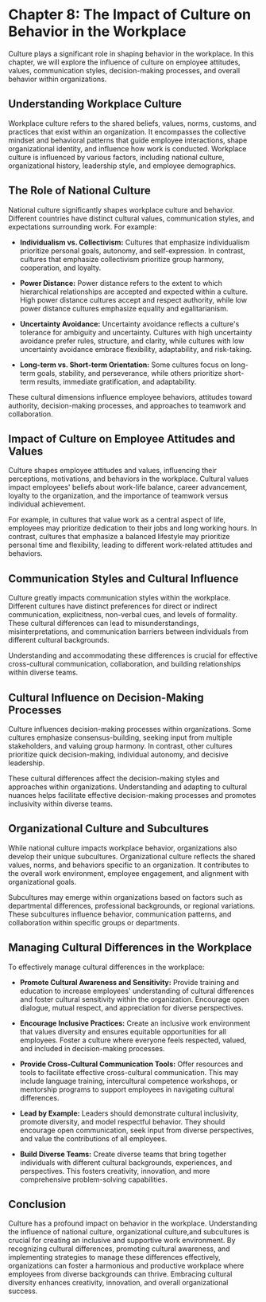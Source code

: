 Chapter 8: The Impact of Culture on Behavior in the Workplace
=============================================================

Culture plays a significant role in shaping behavior in the workplace. In this chapter, we will explore the influence of culture on employee attitudes, values, communication styles, decision-making processes, and overall behavior within organizations.

**Understanding Workplace Culture**
-----------------------------------

Workplace culture refers to the shared beliefs, values, norms, customs, and practices that exist within an organization. It encompasses the collective mindset and behavioral patterns that guide employee interactions, shape organizational identity, and influence how work is conducted. Workplace culture is influenced by various factors, including national culture, organizational history, leadership style, and employee demographics.

**The Role of National Culture**
--------------------------------

National culture significantly shapes workplace culture and behavior. Different countries have distinct cultural values, communication styles, and expectations surrounding work. For example:

* **Individualism vs. Collectivism:** Cultures that emphasize individualism prioritize personal goals, autonomy, and self-expression. In contrast, cultures that emphasize collectivism prioritize group harmony, cooperation, and loyalty.

* **Power Distance:** Power distance refers to the extent to which hierarchical relationships are accepted and expected within a culture. High power distance cultures accept and respect authority, while low power distance cultures emphasize equality and egalitarianism.

* **Uncertainty Avoidance:** Uncertainty avoidance reflects a culture's tolerance for ambiguity and uncertainty. Cultures with high uncertainty avoidance prefer rules, structure, and clarity, while cultures with low uncertainty avoidance embrace flexibility, adaptability, and risk-taking.

* **Long-term vs. Short-term Orientation:** Some cultures focus on long-term goals, stability, and perseverance, while others prioritize short-term results, immediate gratification, and adaptability.

These cultural dimensions influence employee behaviors, attitudes toward authority, decision-making processes, and approaches to teamwork and collaboration.

**Impact of Culture on Employee Attitudes and Values**
------------------------------------------------------

Culture shapes employee attitudes and values, influencing their perceptions, motivations, and behaviors in the workplace. Cultural values impact employees' beliefs about work-life balance, career advancement, loyalty to the organization, and the importance of teamwork versus individual achievement.

For example, in cultures that value work as a central aspect of life, employees may prioritize dedication to their jobs and long working hours. In contrast, cultures that emphasize a balanced lifestyle may prioritize personal time and flexibility, leading to different work-related attitudes and behaviors.

**Communication Styles and Cultural Influence**
-----------------------------------------------

Culture greatly impacts communication styles within the workplace. Different cultures have distinct preferences for direct or indirect communication, explicitness, non-verbal cues, and levels of formality. These cultural differences can lead to misunderstandings, misinterpretations, and communication barriers between individuals from different cultural backgrounds.

Understanding and accommodating these differences is crucial for effective cross-cultural communication, collaboration, and building relationships within diverse teams.

**Cultural Influence on Decision-Making Processes**
---------------------------------------------------

Culture influences decision-making processes within organizations. Some cultures emphasize consensus-building, seeking input from multiple stakeholders, and valuing group harmony. In contrast, other cultures prioritize quick decision-making, individual autonomy, and decisive leadership.

These cultural differences affect the decision-making styles and approaches within organizations. Understanding and adapting to cultural nuances helps facilitate effective decision-making processes and promotes inclusivity within diverse teams.

**Organizational Culture and Subcultures**
------------------------------------------

While national culture impacts workplace behavior, organizations also develop their unique subcultures. Organizational culture reflects the shared values, norms, and behaviors specific to an organization. It contributes to the overall work environment, employee engagement, and alignment with organizational goals.

Subcultures may emerge within organizations based on factors such as departmental differences, professional backgrounds, or regional variations. These subcultures influence behavior, communication patterns, and collaboration within specific groups or departments.

**Managing Cultural Differences in the Workplace**
--------------------------------------------------

To effectively manage cultural differences in the workplace:

* **Promote Cultural Awareness and Sensitivity:** Provide training and education to increase employees' understanding of cultural differences and foster cultural sensitivity within the organization. Encourage open dialogue, mutual respect, and appreciation for diverse perspectives.

* **Encourage Inclusive Practices:** Create an inclusive work environment that values diversity and ensures equitable opportunities for all employees. Foster a culture where everyone feels respected, valued, and included in decision-making processes.

* **Provide Cross-Cultural Communication Tools:** Offer resources and tools to facilitate effective cross-cultural communication. This may include language training, intercultural competence workshops, or mentorship programs to support employees in navigating cultural differences.

* **Lead by Example:** Leaders should demonstrate cultural inclusivity, promote diversity, and model respectful behavior. They should encourage open communication, seek input from diverse perspectives, and value the contributions of all employees.

* **Build Diverse Teams:** Create diverse teams that bring together individuals with different cultural backgrounds, experiences, and perspectives. This fosters creativity, innovation, and more comprehensive problem-solving capabilities.

**Conclusion**
--------------

Culture has a profound impact on behavior in the workplace. Understanding the influence of national culture, organizational culture,and subcultures is crucial for creating an inclusive and supportive work environment. By recognizing cultural differences, promoting cultural awareness, and implementing strategies to manage these differences effectively, organizations can foster a harmonious and productive workplace where employees from diverse backgrounds can thrive. Embracing cultural diversity enhances creativity, innovation, and overall organizational success.
